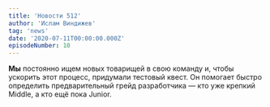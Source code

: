```yaml
---
title: 'Новости 512'
author: 'Ислам Виндижев'
tag: 'news'
date: '2020-07-11T00:00:00.000Z'
episodeNumber: 10
---
```


**Мы** постоянно ищем новых товарищей в свою команду и, чтобы ускорить этот процесс, придумали тестовый квест. Он помогает быстро определить предварительный грейд разработчика — кто уже крепкий Middle, а кто ещё пока Junior.
